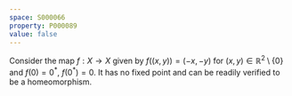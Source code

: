 ```yaml
---
space: S000066
property: P000089
value: false
---
```


Consider the map $f:X\to X$ given by
$f((x,y))=(-x,-y)$ for $(x,y)\in\mathbb R^2\setminus\{0\}$ and $f(0)=0^*$, $f(0^*)=0$.
It has no fixed point and can be readily verified to be a homeomorphism.

